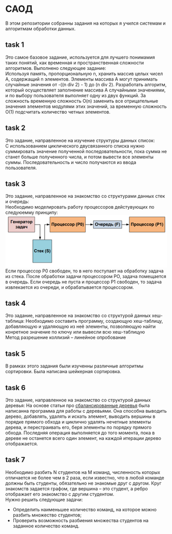 # САОД
В этом репозитории собранны задания на которых я учился системам и алгоритмам обработки данных.
## task 1
Это самое базовое задание, используется для лучшего понимамия таких понятий, как временная и пространственная сложности алгоритмов. Выполнено следующее задание:\
Используя память, пропорциональную n, хранить массив целых чисел A, содержащий n элементов. Элементы массива A могут принимать случайные значения от  -((n div 2) - 1) до (n div 2). Разработать алгоритм, который осуществляет заполнение массива A случайными значениями, и по выбору пользователя выполняет одну из двух функций. 
За сложность временную сложность O(n) заменить все отрицательные значения элементов модулями этих значений, за временную сложность O(1) подсчитать количество четных элементов.
## task 2
Это задание, направленное на изучение структуры данных список:\
С использованием циклического двусвязанного списка нужно суммировать значение полученной последовательности, пока сумма не станет больше полученного числа, и потом вывести все элементы суммы. Последовательность и число получаются из ввода пользователя.
## task 3
Это задание, направленное на знакомство со структурами данных стек и очередь:\
Необходимо моделировать работу процессоров дейстувующих по следуюемму принципу:
![Task structure](/DPSA/img1.png)
Если процессор Р0 свободен, то в него поступает на обработку задача из стека. После обработки задачи процессором РО, задача помещается в очередь. Если очередь не пуста и процессор P1 свободен, то задача извлекается из очереди, и обрабатывается процессором.
## task 4
Это задание, направленное на знакомство со структурой данных хеш-таблица:
Необходимо составить программу, создающую хеш-таблицу, добавляющую и удаляющую из неё элементы, позволяющую найти конретное значение по ключу или вывесли всю хеш-таблицую\
Метод разрешение коллизий – линейное опробование
## task 5
В рамках этого задания были изученны различные алгоритмы сортировки. Была написана шейкерная сортировка.
## task 6
Это задание, направленное на знакомство со структурой данных деревья:
На основе статьи про [сбалансированные деревья](https://habr.com/ru/articles/150732/) была написанна программа для работы с деревьями. Она способна выводить дерево, добавлять, удалять и искать элемент, выводить вершины в порядке прямого обхода и циклично удалять нечетные элементы дерева, и перестраивать его, беря элементы по порядку прямого обхода. Последняя операция выполняется до того момента, пока в дереве не останется всего один элемент, на каждой итерации дерево отображается.
## task 7
Необходимо разбить N студентов на M команд, численность которых отличается не более чем в 2 раза, если известно, что в любой команде должны быть студенты, обязательно не знакомые друг с другом. Круг знакомств задается графом, где вершина – это студент, а ребро отображает его знакомство с другим студентом.\
Нужно решить следующие задачи:
* Определить наименьшее количество команд, на которое можно разбить множество студентов; 
* Проверить возможность разбиения множества студентов на заданное количество команд.
